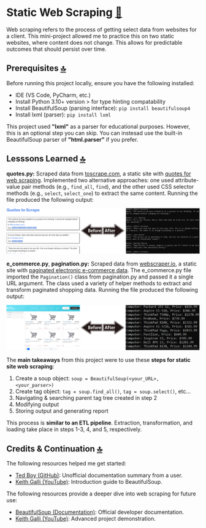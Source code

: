 # Static Web Scraping [🏡](https://github.com/barronbytes/mini-projects/tree/main)

Web scraping refers to the process of getting select data from websites for a client. This mini-project allowed me to practice this on two static websites, where content does not change. This allows for predictable outcomes that should persist over time.

## Prerequisites [🔝](#static-web-scraping-)

Before running this project locally, ensure you have the following installed:

* IDE (VS Code, PyCharm, etc.)
* Install Python 3.10+ version > for type hinting compatability
* Install BeautifulSoup (parsing interface): `pip install beautifulsoup4`
* Install lxml (parser): `pip install lxml`

This project used **"lxml"** as a parser for educational purposes. However, this is an optional step you can skip. You can instesad use the built-in BeautifulSoup parser of **"html.parser"** if you prefer.

## Lesssons Learned [🔝](#static-web-scraping-)

**quotes.py:** Scraped data from [toscrape.com](https://toscrape.com/), a static site with [quotes for web scraping](https://quotes.toscrape.com/). Implemented two alternative approaches: one used attribute-value pair methods (e.g., `find_all`, `find`), and the other used CSS selector methods (e.g., `select`, `select_one`) to extract the same content. Running the file produced the following output:

![Program converts website quotes metadata into readable author-quote pairs.](demo/demo-1.PNG)

**e_commerce.py**, **pagination.py:** Scraped data from [webscraper.io](https://webscraper.io/test-sites/), a static site with [paginated electronic e-commerce data](https://webscraper.io/test-sites/e-commerce/static/computers/laptops). The e_commerce.py file imported the `Pagination()` class from pagination.py and passed it a single URL argument. The class used a variety of helper methods to extract and transform paginated shopping data. Running the file produced the following output:

![Program converts paginated computer shopping data into readable product-price pairs.](demo/demo-2.PNG)

The **main takeaways** from this project were to use these **steps for static site web scraping**:

1. Create a soup object: `soup = BeautifulSoup(<your_URL>, <your_parser>)`
2. Create tag object: `tag = soup.find_all()`, `tag = soup.select()`, etc...
3. Navigating & searching parent tag tree created in step 2
4. Modifying output
5. Storing output and generating report

This process is **similar to an ETL pipeline**. Extraction, transformation, and loading take place in steps 1-3, 4, and 5, respectively.

## Credits & Continuation [🔝](#static-web-scraping-)

The following resources helped me get started:

* [Ted Boy (GitHub)](https://tedboy.github.io/bs4_doc/index.html): Unofficial documentation summary from a user.
* [Keith Galli (YouTube)](https://www.youtube.com/watch?v=GjKQ6V_ViQE&t=4230s): Introduction guide to BeautifulSoup.

The following resources provide a deeper dive into web scraping for future use:

* [BeautifulSoup (Documentation)](https://www.crummy.com/software/BeautifulSoup/bs4/doc/): Official developer documentation.
* [Keith Galli (YouTube)](https://www.youtube.com/watch?v=DcI_AZqfZVc&t=2087s): Advanced project demonstration.
